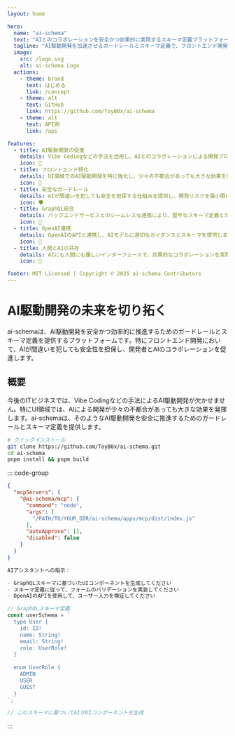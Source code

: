 ```yaml
---
layout: home

hero:
  name: "ai-schema"
  text: "AIとのコラボレーションを安全かつ効果的に実現するスキーマ定義プラットフォーム"
  tagline: "AI駆動開発を加速させるガードレールとスキーマ定義で、フロントエンド開発を革新する"
  image:
    src: /logo.svg
    alt: ai-schema Logo
  actions:
    - theme: brand
      text: はじめる
      link: /concept
    - theme: alt
      text: GitHub
      link: https://github.com/ToyB0x/ai-schema
    - theme: alt
      text: API例
      link: /api

features:
  - title: AI駆動開発の促進
    details: Vibe Codingなどの手法を活用し、AIとのコラボレーションによる開発プロセスを加速します。
    icon: 🚀
  - title: フロントエンド特化
    details: UI領域でのAI駆動開発を特に強化し、少々の不都合があっても大きな効果を発揮します。
    icon: 🎨
  - title: 安全なガードレール
    details: AIが間違いを犯しても安全を担保する仕組みを提供し、開発リスクを最小限に抑えます。
    icon: 🛡️
  - title: GraphQL統合
    details: バックエンドサービスとのシームレスな連携により、堅牢なスキーマ定義とガードレールを実現します。
    icon: 🔌
  - title: OpenAI連携
    details: OpenAIのAPIと連携し、AIモデルに適切なガイダンスとスキーマを提供します。
    icon: 🤖
  - title: 人間とAIの共存
    details: AIにも人間にも優しいインターフェースで、効果的なコラボレーションを実現します。
    icon: 🤝

footer: MIT Licensed | Copyright © 2025 ai-schema Contributors
---
```


# AI駆動開発の未来を切り拓く

ai-schemaは、AI駆動開発を安全かつ効率的に推進するためのガードレールとスキーマ定義を提供するプラットフォームです。特にフロントエンド開発において、AIが間違いを犯しても安全性を担保し、開発者とAIのコラボレーションを促進します。

## 概要

今後のITビジネスでは、Vibe Codingなどの手法によるAI駆動開発が欠かせません。特にUI領域では、AIによる開発が少々の不都合があっても大きな効果を発揮します。ai-schemaは、そのようなAI駆動開発を安全に推進するためのガードレールとスキーマ定義を提供します。

```bash
# クイックインストール
git clone https://github.com/ToyB0x/ai-schema.git
cd ai-schema
pnpm install && pnpm build
```

::: code-group

```json [設定]
{
  "mcpServers": {
    "@ai-schema/mcp": {
      "command": "node",
      "args": [
        "/PATH/TO/YOUR_DIR/ai-schema/apps/mcp/dist/index.js"
      ],
      "autoApprove": [],
      "disabled": false
    }
  }
}
```

```markdown [使用例]
AIアシスタントへの指示：

- GraphQLスキーマに基づいたUIコンポーネントを生成してください
- スキーマ定義に従って、フォームのバリデーションを実装してください
- OpenAIのAPIを使用して、ユーザー入力を検証してください
```

```typescript [スキーマ例]
// GraphQLスキーマ定義
const userSchema = `
  type User {
    id: ID!
    name: String!
    email: String!
    role: UserRole!
  }
  
  enum UserRole {
    ADMIN
    USER
    GUEST
  }
`;

// このスキーマに基づいてAIがUIコンポーネントを生成
```

:::
